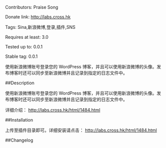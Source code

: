 Contributors: Praise Song

Donate link: http://labs.cross.hk

Tags: Sina,新浪微博,登录,插件,SNS

Requires at least: 3.0

Tested up to: 0.0.1

Stable tag: 0.0.1

使用新浪微博账号登录您的 WordPress 博客，并且可以使用新浪微博的头像。发布博客时还可以同步至新浪微博并且记录到指定的日志文件中。

##Description

使用新浪微博账号登录您的 WordPress 博客，并且可以使用新浪微博的头像。发布博客时还可以同步至新浪微博并且记录到指定的日志文件中。

详细介绍： http://labs.cross.hk/html/1484.html

##Installation

上传至插件目录即可。详细安装请点击： http://labs.cross.hk/html/1484.html

##Changelog
